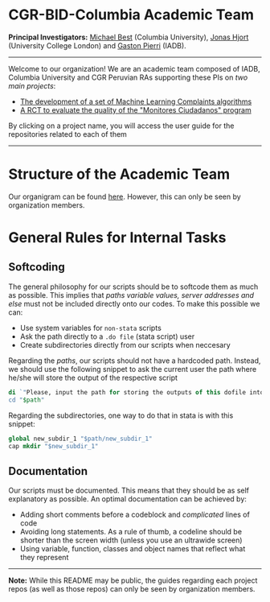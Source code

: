 # CGR-BID-Columbia Academic Team

**Principal Investigators:** [Michael Best](https://econ.columbia.edu/econpeople/michael-best/) (Columbia University), [Jonas Hjort](https://sites.google.com/site/jonashjort/) (University College London) and [Gaston Pierri](https://gastonpierri.com/) (IADB).

---
Welcome to our organization! We are an academic team composed of IADB, Columbia University and CGR Peruvian RAs supporting these PIs on _two main projects_:

- [The development of a set of Machine Learning Complaints algorithms](https://github.com/cgr-bid-columbia/users-guide/blob/main/complaints_guide.md)
- [A RCT to evaluate the quality of the "Monitores Ciudadanos" program](https://github.com/cgr-bid-columbia/users-guide/blob/main/mmcc_guide.md)

By clicking on a project name, you will access the user guide for the repositories related to each of them

---
# Structure of the Academic Team

Our organigram can be found [here](https://docs.google.com/presentation/d/14rwj_Vp3KWuxNM8lidnvk24lUC07rtO1FIMUqsqzXUo/edit?usp=sharing). However, this can only be seen by organization members.

# General Rules for Internal Tasks

## Softcoding

The general philosophy for our scripts should be to softcode them as much as possible. This implies that _paths variable values, server addresses and else_ must not be included directly onto our codes. To make this possible we can:

- Use system variables for `non-stata` scripts
- Ask the path directly to a `.do file` (stata script) user
- Create subdirectories directly from our scripts when neccesary

Regarding the _paths_, our scripts should not have a hardcoded path. Instead, we should use the following snippet to ask the current user the path where he/she will store the output of the respective script

```stata
di `"Please, input the path for storing the outputs of this dofile into the COMMAND WINDOW and then press ENTER  "'  _request(path)
cd "$path"
```

Regarding the subdirectories, one way to do that in stata is with this snippet:

```stata
global new_subdir_1 "$path/new_subdir_1"
cap mkdir "$new_subdir_1"
```

## Documentation

Our scripts must be documented. This means that they should be as self explanatory as possible. An optimal documentation can be achieved by:

- Adding short comments before a codeblock and _complicated_ lines of code
- Avoiding long statements. As a rule of thumb, a codeline should be shorter than the screen width (unless you use an ultrawide screen)
- Using variable, function, classes and object names that reflect what they represent



---
**Note:** While this README may be public, the guides regarding each project repos (as well as those repos) can only be seen by organization members.
